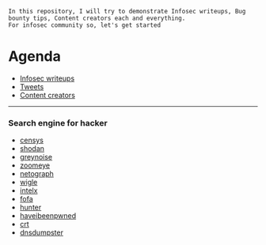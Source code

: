 ```
In this repository, I will try to demonstrate Infosec writeups, Bug bounty tips, Content creators each and everything. 
For infosec community so, let's get started
```



# Agenda 
- [Infosec writeups](https://github.com/pr0xh4ck/infosec-tips/blob/main/Content-creators.md)
- [Tweets](https://github.com/pr0xh4ck/infosec-tips/blob/main/Tweets.md)
- [Content creators](https://github.com/pr0xh4ck/infosec-tips/blob/main/Content-creators.md)





-------------------------------------------


### Search engine for hacker

- [censys](https://censys.io)
- [shodan](https://shodan.io )
- [greynoise](https://viz.greynoise.io)
- [zoomeye](https://zoomeye.org)
- [netograph](https://netograph.io)
- [wigle](https://wigle.net)
- [intelx](https://intelx.io)
- [fofa](https://fofa.so)
- [hunter](https://hunter.io )
- [haveibeenpwned](https://haveibeenpwned.com)
- [crt](https://crt.sh/ )
- [dnsdumpster](https://dnsdumpster.com/)




